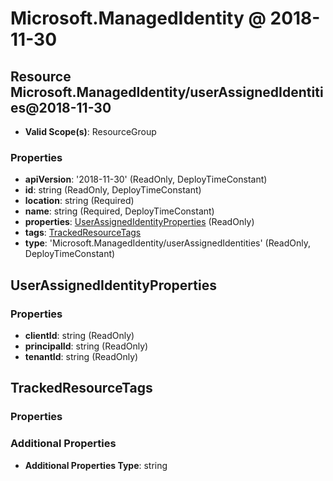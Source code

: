 # Microsoft.ManagedIdentity @ 2018-11-30

## Resource Microsoft.ManagedIdentity/userAssignedIdentities@2018-11-30
* **Valid Scope(s)**: ResourceGroup
### Properties
* **apiVersion**: '2018-11-30' (ReadOnly, DeployTimeConstant)
* **id**: string (ReadOnly, DeployTimeConstant)
* **location**: string (Required)
* **name**: string (Required, DeployTimeConstant)
* **properties**: [UserAssignedIdentityProperties](#userassignedidentityproperties) (ReadOnly)
* **tags**: [TrackedResourceTags](#trackedresourcetags)
* **type**: 'Microsoft.ManagedIdentity/userAssignedIdentities' (ReadOnly, DeployTimeConstant)

## UserAssignedIdentityProperties
### Properties
* **clientId**: string (ReadOnly)
* **principalId**: string (ReadOnly)
* **tenantId**: string (ReadOnly)

## TrackedResourceTags
### Properties
### Additional Properties
* **Additional Properties Type**: string

